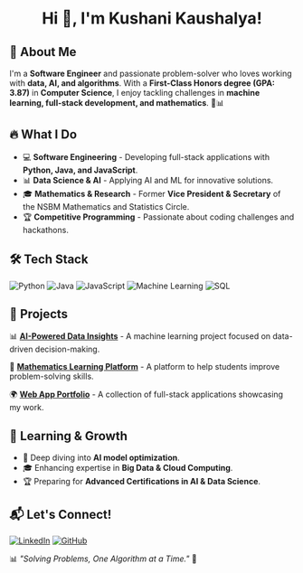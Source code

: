 # <center> Hi 👋, I'm Kushani Kaushalya! </center>

## 🚀 About Me
I'm a **Software Engineer** and passionate problem-solver who loves working with **data, AI, and algorithms**. With a **First-Class Honors degree (GPA: 3.87)** in **Computer Science**, I enjoy tackling challenges in **machine learning, full-stack development, and mathematics**. 🚀📊

## 🔥 What I Do
- 💻 **Software Engineering** - Developing full-stack applications with **Python, Java, and JavaScript**.
- 📊 **Data Science & AI** - Applying AI and ML for innovative solutions.
- 🎓 **Mathematics & Research** - Former **Vice President & Secretary** of the NSBM Mathematics and Statistics Circle.
- 🏆 **Competitive Programming** - Passionate about coding challenges and hackathons.

## 🛠 Tech Stack
![Python](https://img.shields.io/badge/Python-3776AB?style=for-the-badge&logo=python&logoColor=white)
![Java](https://img.shields.io/badge/Java-ED8B00?style=for-the-badge&logo=java&logoColor=white)
![JavaScript](https://img.shields.io/badge/JavaScript-F7DF1E?style=for-the-badge&logo=javascript&logoColor=black)
![Machine Learning](https://img.shields.io/badge/Machine%20Learning-%23FF6F00.svg?style=for-the-badge&logo=TensorFlow&logoColor=white)
![SQL](https://img.shields.io/badge/SQL-4479A1?style=for-the-badge&logo=postgresql&logoColor=white)

## 📌 Projects
📊 **[AI-Powered Data Insights](https://github.com/your-repo)** - A machine learning project focused on data-driven decision-making.

🔢 **[Mathematics Learning Platform](https://github.com/your-repo)** - A platform to help students improve problem-solving skills.

🌍 **[Web App Portfolio](https://github.com/your-repo)** - A collection of full-stack applications showcasing my work.

## 🌱 Learning & Growth
- 📖 Deep diving into **AI model optimization**.
- 🎓 Enhancing expertise in **Big Data & Cloud Computing**.
- 🏆 Preparing for **Advanced Certifications in AI & Data Science**.

## 📬 Let's Connect!
[![LinkedIn](https://img.shields.io/badge/LinkedIn-Kaushalya-blue?style=for-the-badge&logo=linkedin)](https://linkedin.com/in/your-profile)
[![GitHub](https://img.shields.io/badge/GitHub-Kaushalya-black?style=for-the-badge&logo=github)](https://github.com/your-username)

📊 *"Solving Problems, One Algorithm at a Time."* 🚀
